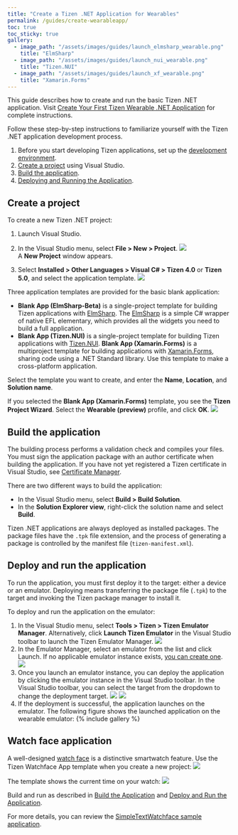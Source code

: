 ```yaml
---
title: "Create a Tizen .NET Application for Wearables"
permalink: /guides/create-wearableapp/
toc: true
toc_sticky: true
gallery:
  - image_path: "/assets/images/guides/launch_elmsharp_wearable.png"
    title: "ElmSharp"
  - image_path: "/assets/images/guides/launch_nui_wearable.png"
    title: "Tizen.NUI"
  - image_path: "/assets/images/guides/launch_xf_wearable.png"
    title: "Xamarin.Forms"
---
```


This guide describes how to create and run the basic Tizen .NET application. Visit [Create Your First Tizen Wearable .NET Application](https://developer.tizen.org/development/training/.net-application/getting-started/creating-your-first-tizen-wearable-.net-application) for complete instructions.

Follow these step-by-step instructions to familiarize yourself with the Tizen .NET application development process.

1. Before you start developing Tizen applications, set up the [development environment]({{site.url}}{{site.baseurl}}/guides/environment).
2. [Create a project]({{site.url}}{{site.baseurl}}/guides/create-wearableapp#create-a-project) using Visual Studio.
3. [Build the application]({{site.url}}{{site.baseurl}}/guides/create-wearableapp#build-the-application).
4. [Deploying and Running the Application]({{site.url}}{{site.baseurl}}/guides/create-wearableapp#deploying-and-running-the-application).


## Create a project
To create a new Tizen .NET project:
1. Launch Visual Studio.
2. In the Visual Studio menu, select **File > New > Project**.
![]({{site.url}}{{site.baseurl}}/assets/images/guides/creating_project.png)
<br/>A **New Project** window appears.

3. Select **Installed > Other Languages > Visual C# > Tizen 4.0** or **Tizen 5.0**, and select the application template.
![]({{site.url}}{{site.baseurl}}/assets/images/guides/new_project.png)

Three application templates are provided for the basic blank application:
 - **Blank App (ElmSharp-Beta)** is a single-project template for building Tizen applications with [ElmSharp](https://samsung.github.io/TizenFX/API4/api/ElmSharp.html). The [ElmSharp](https://samsung.github.io/TizenFX/API4/api/ElmSharp.html) is a simple C# wrapper of native EFL elementary, which provides all the widgets you need to build a full application.
 - **Blank App (Tizen.NUI)** is a single-project template for building Tizen applications with [Tizen.NUI](https://samsung.github.io/TizenFX/API4/api/Tizen.NUI.html).
 **Blank App (Xamarin.Forms)** is a multiproject template for building applications with [Xamarin.Forms]({{site.url}}{{site.baseurl}}/guides/about#xamarin-forms), sharing code using a .NET Standard library. Use this template to make a cross-platform application.

Select the template you want to create, and enter the **Name**, **Location**, and **Solution name**.

If you selected the **Blank App (Xamarin.Forms)** template, you see the **Tizen Project Wizard**. Select the **Wearable (preview)** profile, and click **OK**.
![]({{site.url}}{{site.baseurl}}/assets/images/guides/project_wizard_wearable.png)

## Build the application
The building process performs a validation check and compiles your files. You must sign the application package with an author certificate when building the application. If you have not yet registered a Tizen certificate in Visual Studio, see [Certificate Manager](https://developer.tizen.org/development/visual-studio-tools-tizen/tools/certificate-manager).

There are two different ways to build the application:

  - In the Visual Studio menu, select **Build > Build Solution**.
  - In the **Solution Explorer view**, right-click the solution name and select **Build**.

Tizen .NET applications are always deployed as installed packages. The package files have the `.tpk` file extension, and the process of generating a package is controlled by the manifest file (`tizen-manifest.xml`).

## Deploy and run the application

To run the application, you must first deploy it to the target: either a device or an emulator. Deploying means transferring the package file (`.tpk`) to the target and invoking the Tizen package manager to install it.

To deploy and run the application on the emulator:

  1. In the Visual Studio menu, select **Tools > Tizen > Tizen Emulator Manager**.
  Alternatively, click **Launch Tizen Emulator** in the Visual Studio toolbar to launch the Tizen Emulator Manager.
  ![]({{site.url}}{{site.baseurl}}/assets/images/guides/launch_emul.png)
  2. In the Emulator Manager, select an emulator from the list and click Launch. If no applicable emulator instance exists, [you can create one](https://developer.tizen.org/development/visual-studio-tools-tizen/tools/emulator-manager#create).
  ![]({{site.url}}{{site.baseurl}}/assets/images/guides/emul_manager_wearable.png)
  3. Once you launch an emulator instance, you can deploy the application by clicking the emulator instance in the Visual Studio toolbar. In the Visual Studio toolbar, you can select the target from the dropdown to change the deployment target.
  ![]({{site.url}}{{site.baseurl}}/assets/images/guides/deploy_wearable.png)
  ![]({{site.url}}{{site.baseurl}}/assets/images/guides/deploy_changetarget_wearable.png)
  4. If the deployment is successful, the application launches on the emulator. The following figure shows the launched application on the wearable emulator:
  {% include gallery %}


## Watch face application
A well-designed [watch face](https://developer.samsung.com/galaxy-watch/design/watch-face) is a distinctive smartwatch feature. Use the Tizen Watchface App template when you create a new project:
![]({{site.url}}{{site.baseurl}}/assets/images/guides/new_project_watchface.png)

The template shows the current time on your watch:
![]({{site.url}}{{site.baseurl}}/assets/images/guides/launch_watchface.png)

Build and run as described in [Build the Application]({{site.url}}{{site.baseurl}}/guides/create-wearableapp#build-the-application) and [Deploy and Run the Application]({{site.url}}{{site.baseurl}}/guides/create-wearableapp#deploy-and-run-the-application).

For more details, you can review the [SimpleTextWatchface sample application](https://github.com/Samsung/Tizen.CircularUI/tree/master/test/SimpleTextWatchface).
